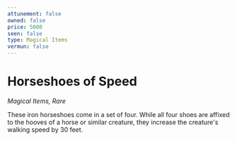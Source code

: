 ```yaml
---
attunement: false
owned: false
price: 5000
seen: false
type: Magical Items
vermun: false
---
```

# Horseshoes of Speed

*Magical Items, Rare*

These iron horseshoes come in a set of four. While all four shoes are affixed to the hooves of a horse or similar creature, they increase the creature's walking speed by 30 feet.